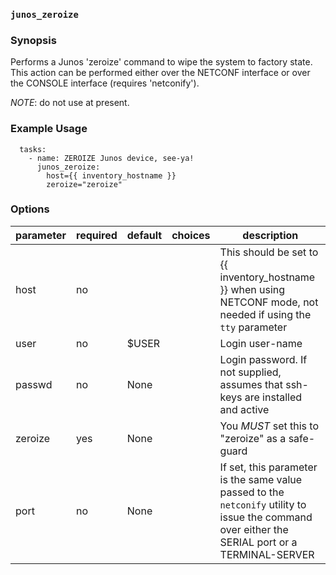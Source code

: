 ### `junos_zeroize`

### Synopsis

Performs a Junos 'zeroize' command to wipe the system to factory state.  This action can be performed either over the NETCONF interface or over the CONSOLE interface (requires 'netconify').

*NOTE*: do not use at present.

### Example Usage

````
  tasks:
    - name: ZEROIZE Junos device, see-ya!
      junos_zeroize:
        host={{ inventory_hostname }}
        zeroize="zeroize"
````

### Options

| parameter 	| required 	| default 	| choices 	| description                                                                                                                                      	|
|-----------	|----------	|---------	|---------	|--------------------------------------------------------------------------------------------------------------------------------------------------	|
| host      	| no       	|         	|         	| This should be set to {{ inventory_hostname }} when using NETCONF mode, not needed if using the `tty` parameter                                  	|
| user      	| no       	| $USER   	|         	| Login user-name                                                                                                                                  	|
| passwd    	| no       	| None    	|         	| Login password.  If not supplied, assumes that ssh-keys are installed and active                                                                 	|
| zeroize   	| yes      	| None    	|         	| You *MUST* set this to "zeroize" as a safe-guard                                                                                                 	|
| port       	| no       	| None    	|         	| If set, this parameter is the same value passed to the `netconify` utility to issue the command over either the SERIAL port or a TERMINAL-SERVER 	|

